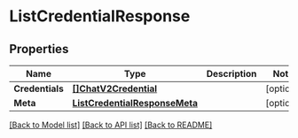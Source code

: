 # ListCredentialResponse

## Properties

Name | Type | Description | Notes
------------ | ------------- | ------------- | -------------
**Credentials** | [**[]ChatV2Credential**](chat.v2.credential.md) |  |[optional] 
**Meta** | [**ListCredentialResponseMeta**](ListCredentialResponse_meta.md) |  |[optional] 

[[Back to Model list]](../README.md#documentation-for-models) [[Back to API list]](../README.md#documentation-for-api-endpoints) [[Back to README]](../README.md)


